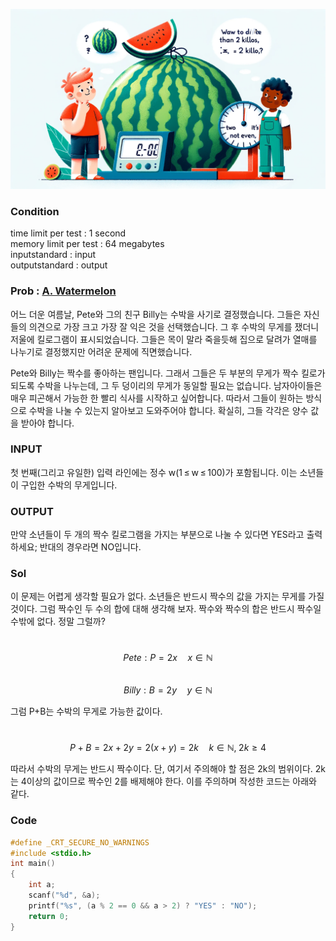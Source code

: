 ![Alt text](/img/CODEFORCES/4A.png)

### Condition
time limit per test : 1 second   
memory limit per test : 64 megabytes   
inputstandard : input   
outputstandard : output   

### Prob : [A. Watermelon](https://codeforces.com/contest/4/problem/A)
어느 더운 여름날, Pete와 그의 친구 Billy는 수박을 사기로 결정했습니다. 그들은 자신들의 의견으로 가장 크고 가장 잘 익은 것을 선택했습니다. 그 후 수박의 무게를 쟀더니 저울에 킬로그램이 표시되었습니다. 그들은 목이 말라 죽을듯해 집으로 달려가 열매를 나누기로 결정했지만 어려운 문제에 직면했습니다.

Pete와 Billy는 짝수를 좋아하는 팬입니다. 그래서 그들은 두 부분의 무게가 짝수 킬로가 되도록 수박을 나누는데, 그 두 덩이리의 무게가 동일할 필요는 없습니다. 남자아이들은 매우 피곤해서 가능한 한 빨리 식사를 시작하고 싶어합니다. 따라서 그들이 원하는 방식으로 수박을 나눌 수 있는지 알아보고 도와주어야 합니다. 확실히, 그들 각각은 양수 값을 받아야 합니다.


### INPUT
첫 번째(그리고 유일한) 입력 라인에는 정수 w(1 ≤ w ≤ 100)가 포함됩니다. 이는 소년들이 구입한 수박의 무게입니다.

### OUTPUT
만약 소년들이 두 개의 짝수 킬로그램을 가지는 부분으로 나눌 수 있다면 YES라고 출력하세요; 반대의 경우라면 NO입니다.


### Sol
이 문제는 어렵게 생각할 필요가 없다. 소년들은 반드시 짝수의 값을 가지는 무게를 가질 것이다. 그럼 짝수인 두 수의 합에 대해 생각해 보자. 짝수와 짝수의 합은 반드시 짝수일 수밖에 없다. 정말 그럴까?

\
$$Pete : P = 2x \quad x \in \mathbb{N}$$
\
$$Billy : B = 2y \quad y \in \mathbb{N}$$

그럼 P+B는 수박의 무게로 가능한 값이다.

\
$$P+B=2x+2y=2(x+y)=2k \quad k \in \mathbb{N}, \; 2k \geq 4$$

따라서 수박의 무게는 반드시 짝수이다. 단, 여기서 주의해야 할 점은 2k의 범위이다. 2k는 4이상의 값이므로 짝수인 2를 배제해야 한다. 이를 주의하며 작성한 코드는 아래와 같다.


### Code
```c
#define _CRT_SECURE_NO_WARNINGS
#include <stdio.h>
int main()
{
	int a;
	scanf("%d", &a);
	printf("%s", (a % 2 == 0 && a > 2) ? "YES" : "NO");
	return 0;
}
```
